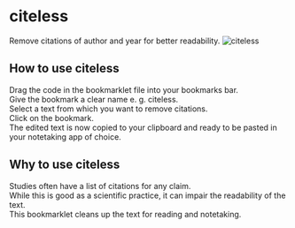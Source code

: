 # citeless

Remove citations of author and year for better readability.
![citeless](https://user-images.githubusercontent.com/94746211/155845329-c6934cba-ca74-4b25-b1c0-c7850f169489.gif)

## How to use citeless

Drag the code in the bookmarklet file into your bookmarks bar. <br>
Give the bookmark a clear name e. g. citeless. <br>
Select a text from which you want to remove citations. <br>
Click on the bookmark. <br>
The edited text is now copied to your clipboard and ready to be pasted in your notetaking app of choice. <br>

## Why to use citeless

Studies often have a list of citations for any claim. <br>
While this is good as a scientific practice, it can impair the readability of the text. <br>
This bookmarklet cleans up the text for reading and notetaking.
